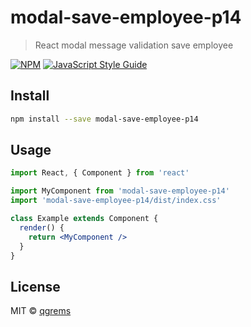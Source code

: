 # modal-save-employee-p14

> React modal message validation save employee

[![NPM](https://img.shields.io/npm/v/modal-save-employee-p14.svg)](https://www.npmjs.com/package/modal-save-employee-p14) [![JavaScript Style Guide](https://img.shields.io/badge/code_style-standard-brightgreen.svg)](https://standardjs.com)

## Install

```bash
npm install --save modal-save-employee-p14
```

## Usage

```jsx
import React, { Component } from 'react'

import MyComponent from 'modal-save-employee-p14'
import 'modal-save-employee-p14/dist/index.css'

class Example extends Component {
  render() {
    return <MyComponent />
  }
}
```

## License

MIT © [qgrems](https://github.com/qgrems)
